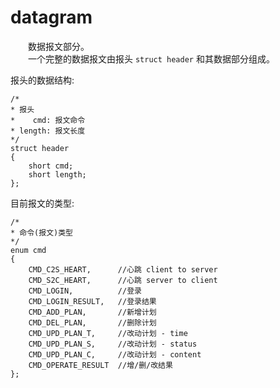 # datagram
&emsp;&emsp;数据报文部分。</br>
&emsp;&emsp;一个完整的数据报文由报头 `struct header` 和其数据部分组成。

报头的数据结构:
```
/*
* 报头
*    cmd: 报文命令
* length: 报文长度
*/
struct header
{
    short cmd;
    short length;
};
```
目前报文的类型:
```
/*
* 命令(报文)类型
*/
enum cmd
{
    CMD_C2S_HEART,      //心跳 client to server
    CMD_S2C_HEART,      //心跳 server to client
    CMD_LOGIN,          //登录 
    CMD_LOGIN_RESULT,   //登录结果 
    CMD_ADD_PLAN,       //新增计划
    CMD_DEL_PLAN,       //删除计划
    CMD_UPD_PLAN_T,     //改动计划 - time
    CMD_UPD_PLAN_S,     //改动计划 - status
    CMD_UPD_PLAN_C,     //改动计划 - content
    CMD_OPERATE_RESULT  //增/删/改结果
};
```
